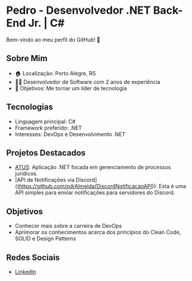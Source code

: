 # Pedro - Desenvolvedor .NET Back-End Jr. | C#

Bem-vindo ao meu perfil do GitHub! 👋

## Sobre Mim
- 🏠 Localização: Porto Alegre, RS
- 👨‍💻 Desenvolvedor de Software com 2 anos de experiência
- 💪 Objetivos: Me tornar um líder de tecnologia

## Tecnologias
- Linguagem principal: C#
- Framework preferido: .NET
- Interesses: DevOps e Desenvolvimento .NET

## Projetos Destacados
- [ATUS]((https://www.atus.app/)): Aplicação .NET focada em gerenciamento de processos jurídicos.
- [API de Notificações via Discord] ((https://github.com/pdrAlmeida/DiscordNotificacaoAPI)): Esta é uma API simples para enviar notificações para servidores do Discord.

## Objetivos
- Conhecer mais sobre a carreira de DevOps
- Aprimorar os conhecimentos acerca dos princípios do Clean Code, SOLID e Design Patterns

## Redes Sociais
- [LinkedIn]((https://www.linkedin.com/in/pdralmeida/))
